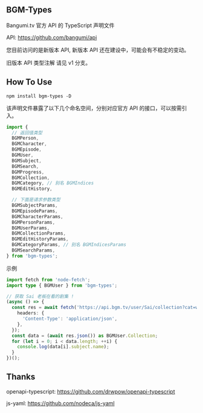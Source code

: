 ## BGM-Types

Bangumi.tv 官方 API 的 TypeScript 声明文件

API: <https://github.com/bangumi/api>

您目前访问的是新版本 API, 新版本 API 还在建设中，可能会有不稳定的变动。

旧版本 API 类型注解 请见 v1 分支。

## How To Use

```shell
npm install bgm-types -D
```

该声明文件暴露了以下几个命名空间，分别对应官方 API 的接口，可以按需引入。

```javascript
import {
  // 返回值类型
  BGMPerson,
  BGMCharacter,
  BGMEpisode,
  BGMUser,
  BGMSubject,
  BGMSearch,
  BGMProgress,
  BGMCollection,
  BGMCategory, // 别名 BGMIndices
  BGMEditHistory,

  // 下面是请求参数类型
  BGMSubjectParams,
  BGMEpisodeParams,
  BGMCharacterParams,
  BGMPersonParams,
  BGMUserParams,
  BGMCollectionParams,
  BGMEditHistoryParams,
  BGMCategoryParams, // 别名 BGMIndicesParams
  BGMSearchParams,
} from 'bgm-types';
```

示例

```typescript
import fetch from 'node-fetch';
import type { BGMUser } from 'bgm-types';

// 获取 Sai 老板在看的剧集 !
(async () => {
  const res = await fetch('https://api.bgm.tv/user/Sai/collection?cat=watching', {
    headers: {
      'Content-Type': 'application/json',
    },
  });
  const data = (await res.json()) as BGMUser.Collection;
  for (let i = 0; i < data.length; ++i) {
    console.log(data[i].subject.name);
  }
})();
```

## Thanks

openapi-typescript: <https://github.com/drwpow/openapi-typescript>

js-yaml: <https://github.com/nodeca/js-yaml>
